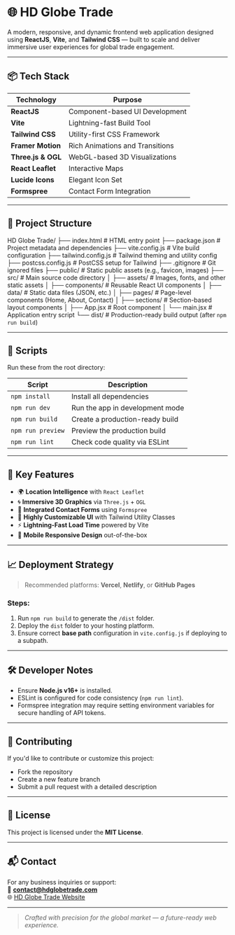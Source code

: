# 🌐 HD Globe Trade

A modern, responsive, and dynamic frontend web application designed using **ReactJS**, **Vite**, and **Tailwind CSS** — built to scale and deliver immersive user experiences for global trade engagement.

---

## 📦 Tech Stack

| Technology          | Purpose                                |
|---------------------|----------------------------------------|
| **ReactJS**         | Component-based UI Development         |
| **Vite**            | Lightning-fast Build Tool              |
| **Tailwind CSS**    | Utility-first CSS Framework            |
| **Framer Motion**   | Rich Animations and Transitions        |
| **Three.js & OGL**  | WebGL-based 3D Visualizations          |
| **React Leaflet**   | Interactive Maps                       |
| **Lucide Icons**    | Elegant Icon Set                       |
| **Formspree**       | Contact Form Integration               |

---

## 🚀 Project Structure

HD Globe Trade/
├── index.html               # HTML entry point
├── package.json             # Project metadata and dependencies
├── vite.config.js           # Vite build configuration
├── tailwind.config.js       # Tailwind theming and utility config
├── postcss.config.js        # PostCSS setup for Tailwind
├── .gitignore               # Git ignored files
├── public/                  # Static public assets (e.g., favicon, images)
├── src/                     # Main source code directory
│   ├── assets/              # Images, fonts, and other static assets
│   ├── components/          # Reusable React UI components
│   ├── data/                # Static data files (JSON, etc.)
│   ├── pages/               # Page-level components (Home, About, Contact)
│   ├── sections/            # Section-based layout components
│   ├── App.jsx              # Root component
│   └── main.jsx             # Application entry script
└── dist/                    # Production-ready build output (after `npm run build`)

---

## 📂 Scripts

Run these from the root directory:

| Script           | Description                           |
|------------------|---------------------------------------|
| `npm install`    | Install all dependencies              |
| `npm run dev`    | Run the app in development mode       |
| `npm run build`  | Create a production-ready build       |
| `npm run preview`| Preview the production build          |
| `npm run lint`   | Check code quality via ESLint         |

---

## 📍 Key Features

- 🌍 **Location Intelligence** with `React Leaflet`
- 🌀 **Immersive 3D Graphics** via `Three.js` + `OGL`
- 💬 **Integrated Contact Forms** using `Formspree`
- 🎨 **Highly Customizable UI** with Tailwind Utility Classes
- ⚡ **Lightning-Fast Load Time** powered by Vite
- 📱 **Mobile Responsive Design** out-of-the-box

---

## 📈 Deployment Strategy

> Recommended platforms: **Vercel**, **Netlify**, or **GitHub Pages**

### Steps:
1. Run `npm run build` to generate the `/dist` folder.
2. Deploy the `dist` folder to your hosting platform.
3. Ensure correct **base path** configuration in `vite.config.js` if deploying to a subpath.

---

## 🛠️ Developer Notes

- Ensure **Node.js v16+** is installed.
- ESLint is configured for code consistency (`npm run lint`).
- Formspree integration may require setting environment variables for secure handling of API tokens.

---

## 🤝 Contributing

If you'd like to contribute or customize this project:
- Fork the repository
- Create a new feature branch
- Submit a pull request with a detailed description

---

## 🧾 License

This project is licensed under the **MIT License**.

---

## 📬 Contact

For any business inquiries or support:  
📧 **contact@hdglobetrade.com**  
🌐 [HD Globe Trade Website](#)

---

> _Crafted with precision for the global market — a future-ready web experience._
